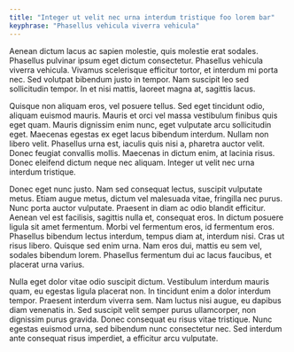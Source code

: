 ```yaml
---
title: "Integer ut velit nec urna interdum tristique foo lorem bar"
keyphrase: "Phasellus vehicula viverra vehicula"
---
```


Aenean dictum lacus ac sapien molestie, quis molestie erat sodales. Phasellus pulvinar ipsum eget dictum consectetur. Phasellus vehicula viverra vehicula.<!--more--> Vivamus scelerisque efficitur tortor, et interdum mi porta nec. Sed volutpat bibendum justo in tempor. Nam suscipit leo sed sollicitudin tempor. In et nisi mattis, laoreet magna at, sagittis lacus.

Quisque non aliquam eros, vel posuere tellus. Sed eget tincidunt odio, aliquam euismod mauris. Mauris et orci vel massa vestibulum finibus quis eget quam. Mauris dignissim enim nunc, eget vulputate arcu sollicitudin eget. Maecenas egestas ex eget lacus bibendum interdum. Nullam non libero velit. Phasellus urna est, iaculis quis nisi a, pharetra auctor velit. Donec feugiat convallis mollis. Maecenas in dictum enim, at lacinia risus. Donec eleifend dictum neque nec aliquam. Integer ut velit nec urna interdum tristique.

Donec eget nunc justo. Nam sed consequat lectus, suscipit vulputate metus. Etiam augue metus, dictum vel malesuada vitae, fringilla nec purus. Nunc porta auctor vulputate. Praesent in diam ac odio blandit efficitur. Aenean vel est facilisis, sagittis nulla et, consequat eros. In dictum posuere ligula sit amet fermentum. Morbi vel fermentum eros, id fermentum eros. Phasellus bibendum lectus interdum, tempus diam at, interdum nisi. Cras ut risus libero. Quisque sed enim urna. Nam eros dui, mattis eu sem vel, sodales bibendum lorem. Phasellus fermentum dui ac lacus faucibus, et placerat urna varius.

Nulla eget dolor vitae odio suscipit dictum. Vestibulum interdum mauris quam, eu egestas ligula placerat non. In tincidunt enim a dolor interdum tempor. Praesent interdum viverra sem. Nam luctus nisi augue, eu dapibus diam venenatis in. Sed suscipit velit semper purus ullamcorper, non dignissim purus gravida. Donec consequat eu risus vitae tristique. Nunc egestas euismod urna, sed bibendum nunc consectetur nec. Sed interdum ante consequat risus imperdiet, a efficitur arcu vulputate.
